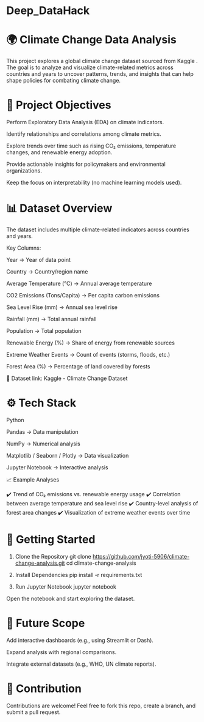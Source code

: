 # Deep_DataHack

# 🌍 Climate Change Data Analysis

This project explores a global climate change dataset sourced from Kaggle
. The goal is to analyze and visualize climate-related metrics across countries and years to uncover patterns, trends, and insights that can help shape policies for combating climate change.

# 📌 Project Objectives

Perform Exploratory Data Analysis (EDA) on climate indicators.

Identify relationships and correlations among climate metrics.

Explore trends over time such as rising CO₂ emissions, temperature changes, and renewable energy adoption.

Provide actionable insights for policymakers and environmental organizations.

Keep the focus on interpretability (no machine learning models used).

# 📊 Dataset Overview

The dataset includes multiple climate-related indicators across countries and years.

Key Columns:

Year → Year of data point

Country → Country/region name

Average Temperature (°C) → Annual average temperature

CO2 Emissions (Tons/Capita) → Per capita carbon emissions

Sea Level Rise (mm) → Annual sea level rise

Rainfall (mm) → Total annual rainfall

Population → Total population

Renewable Energy (%) → Share of energy from renewable sources

Extreme Weather Events → Count of events (storms, floods, etc.)

Forest Area (%) → Percentage of land covered by forests

📎 Dataset link: Kaggle - Climate Change Dataset

# ⚙️ Tech Stack

Python

Pandas → Data manipulation

NumPy → Numerical analysis

Matplotlib / Seaborn / Plotly → Data visualization

Jupyter Notebook → Interactive analysis

📈 Example Analyses

✔️ Trend of CO₂ emissions vs. renewable energy usage
✔️ Correlation between average temperature and sea level rise
✔️ Country-level analysis of forest area changes
✔️ Visualization of extreme weather events over time

# 🚀 Getting Started
1. Clone the Repository
git clone https://github.com/jyoti-5906/climate-change-analysis.git
cd climate-change-analysis

2. Install Dependencies
pip install -r requirements.txt

3. Run Jupyter Notebook
jupyter notebook


Open the notebook and start exploring the dataset.

# 📌 Future Scope

Add interactive dashboards (e.g., using Streamlit or Dash).

Expand analysis with regional comparisons.

Integrate external datasets (e.g., WHO, UN climate reports).

# 🤝 Contribution

Contributions are welcome! Feel free to fork this repo, create a branch, and submit a pull request.
